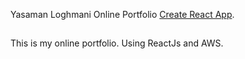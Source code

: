 Yasaman Loghmani Online Portfolio [Create React App](https://yasamanloghmani.com).

## 

This is my online portfolio. Using ReactJs and AWS.


